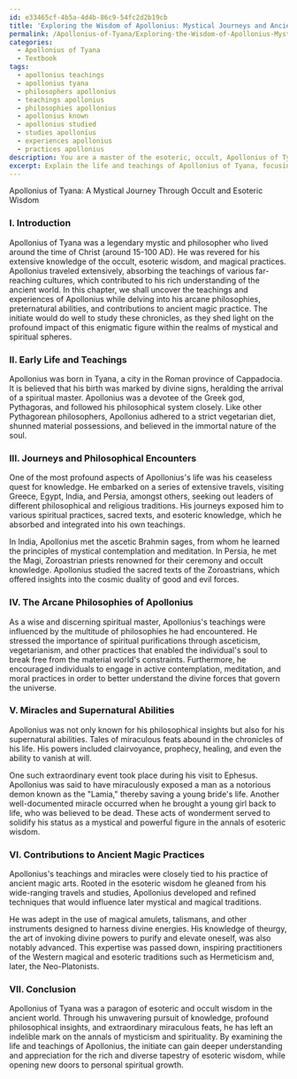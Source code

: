 ```yaml
---
id: e33465cf-4b5a-4d4b-86c9-54fc2d2b19cb
title: 'Exploring the Wisdom of Apollonius: Mystical Journeys and Ancient Magic'
permalink: /Apollonius-of-Tyana/Exploring-the-Wisdom-of-Apollonius-Mystical-Journeys-and-Ancient-Magic/
categories:
  - Apollonius of Tyana
  - Textbook
tags:
  - apollonius teachings
  - apollonius tyana
  - philosophers apollonius
  - teachings apollonius
  - philosophies apollonius
  - apollonius known
  - apollonius studied
  - studies apollonius
  - experiences apollonius
  - practices apollonius
description: You are a master of the esoteric, occult, Apollonius of Tyana and education, you have written many textbooks on the subject in ways that provide students with rich and deep understanding of the subject. You are being asked to write textbook-like sections on a topic and you do it with full context, explainability, and reliability in accuracy to the true facts of the topic at hand, in a textbook style that a student would easily be able to learn from, in a rich, engaging, and contextual way. Always include relevant context (such as formulas and history), related concepts, and in a way that someone can gain deep insights from.
excerpt: Explain the life and teachings of Apollonius of Tyana, focusing on his role in the occult and esoteric traditions, including his philosophies, notable miracles, and contributions to ancient magic practices. Please provide information in the style of a grimoire or treatise that an initiate may study to gain deep insights and understanding of Apollonius of Tyana's importance within mystical and spiritual spheres.
---
```

Apollonius of Tyana: A Mystical Journey Through Occult and Esoteric Wisdom

### I. Introduction

Apollonius of Tyana was a legendary mystic and philosopher who lived around the time of Christ (around 15-100 AD). He was revered for his extensive knowledge of the occult, esoteric wisdom, and magical practices. Apollonius traveled extensively, absorbing the teachings of various far-reaching cultures, which contributed to his rich understanding of the ancient world. In this chapter, we shall uncover the teachings and experiences of Apollonius while delving into his arcane philosophies, preternatural abilities, and contributions to ancient magic practice. The initiate would do well to study these chronicles, as they shed light on the profound impact of this enigmatic figure within the realms of mystical and spiritual spheres.

### II. Early Life and Teachings

Apollonius was born in Tyana, a city in the Roman province of Cappadocia. It is believed that his birth was marked by divine signs, heralding the arrival of a spiritual master. Apollonius was a devotee of the Greek god, Pythagoras, and followed his philosophical system closely. Like other Pythagorean philosophers, Apollonius adhered to a strict vegetarian diet, shunned material possessions, and believed in the immortal nature of the soul.

### III. Journeys and Philosophical Encounters

One of the most profound aspects of Apollonius's life was his ceaseless quest for knowledge. He embarked on a series of extensive travels, visiting Greece, Egypt, India, and Persia, amongst others, seeking out leaders of different philosophical and religious traditions. His journeys exposed him to various spiritual practices, sacred texts, and esoteric knowledge, which he absorbed and integrated into his own teachings.

In India, Apollonius met the ascetic Brahmin sages, from whom he learned the principles of mystical contemplation and meditation. In Persia, he met the Magi, Zoroastrian priests renowned for their ceremony and occult knowledge. Apollonius studied the sacred texts of the Zoroastrians, which offered insights into the cosmic duality of good and evil forces.

### IV. The Arcane Philosophies of Apollonius

As a wise and discerning spiritual master, Apollonius's teachings were influenced by the multitude of philosophies he had encountered. He stressed the importance of spiritual purifications through asceticism, vegetarianism, and other practices that enabled the individual's soul to break free from the material world's constraints. Furthermore, he encouraged individuals to engage in active contemplation, meditation, and moral practices in order to better understand the divine forces that govern the universe.

### V. Miracles and Supernatural Abilities

Apollonius was not only known for his philosophical insights but also for his supernatural abilities. Tales of miraculous feats abound in the chronicles of his life. His powers included clairvoyance, prophecy, healing, and even the ability to vanish at will.

One such extraordinary event took place during his visit to Ephesus. Apollonius was said to have miraculously exposed a man as a notorious demon known as the "Lamia," thereby saving a young bride's life. Another well-documented miracle occurred when he brought a young girl back to life, who was believed to be dead. These acts of wonderment served to solidify his status as a mystical and powerful figure in the annals of esoteric wisdom.

### VI. Contributions to Ancient Magic Practices

Apollonius's teachings and miracles were closely tied to his practice of ancient magic arts. Rooted in the esoteric wisdom he gleaned from his wide-ranging travels and studies, Apollonius developed and refined techniques that would influence later mystical and magical traditions.

He was adept in the use of magical amulets, talismans, and other instruments designed to harness divine energies. His knowledge of theurgy, the art of invoking divine powers to purify and elevate oneself, was also notably advanced. This expertise was passed down, inspiring practitioners of the Western magical and esoteric traditions such as Hermeticism and, later, the Neo-Platonists.

### VII. Conclusion

Apollonius of Tyana was a paragon of esoteric and occult wisdom in the ancient world. Through his unwavering pursuit of knowledge, profound philosophical insights, and extraordinary miraculous feats, he has left an indelible mark on the annals of mysticism and spirituality. By examining the life and teachings of Apollonius, the initiate can gain deeper understanding and appreciation for the rich and diverse tapestry of esoteric wisdom, while opening new doors to personal spiritual growth.
